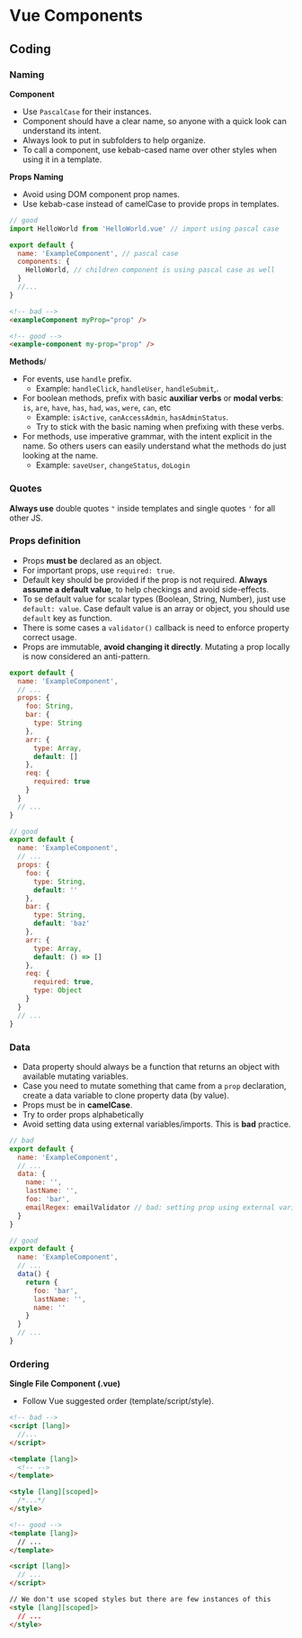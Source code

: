 # Vue Components

## Coding

### Naming

**Component**

* Use `PascalCase` for their instances.
* Component should have a clear name, so anyone with a quick look can understand its intent.
* Always look to put in subfolders to help organize.
* To call a component, use kebab-cased name over other styles when using it in a template.

**Props Naming**

* Avoid using DOM component prop names.
* Use kebab-case instead of camelCase to provide props in templates.

```js
// good
import HelloWorld from 'HelloWorld.vue' // import using pascal case

export default {
  name: 'ExampleComponent', // pascal case
  components: {
    HelloWorld, // children component is using pascal case as well
  }
  //...
}
```

```html
<!-- bad -->
<exampleComponent myProp="prop" />

<!-- good -->
<example-component my-prop="prop" />
```

**Methods**/

* For events, use `handle` prefix.
  * Example: `handleClick`, `handleUser`, `handleSubmit`,.
* For boolean methods, prefix with basic **auxiliar verbs** or **modal verbs**: `is`, `are`, `have`, `has`, `had`, `was`, `were`, `can`, etc
  * Example: `isActive`, `canAccessAdmin`, `hasAdminStatus`.
  * Try to stick with the basic naming when prefixing with these verbs.
* For methods, use imperative grammar, with the intent explicit in the name. So others users can easily understand what the methods do just looking at the name.
  * Example: `saveUser`, `changeStatus`, `doLogin`


### Quotes

**Always use** double quotes `"` inside templates and single quotes `'` for all other JS.

### Props definition

* Props **must be** declared as an object.
* For important props, use `required: true`.
* Default key should be provided if the prop is not required. **Always assume a default value**, to help checkings and avoid side-effects.
* To se default value for scalar types (Boolean, String, Number), just use `default: value`. Case default value is an array or object, you should use `default` key as function.
* There is some cases a `validator()` callback is need to enforce property correct usage.
* Props are immutable, **avoid changing it directly**. Mutating a prop locally is now considered an anti-pattern.

```js
export default {
  name: 'ExampleComponent',
  // ...
  props: {
    foo: String,
    bar: {
      type: String
    },
    arr: {
      type: Array,
      default: []
    },
    req: {
      required: true
    }
  }
  // ...
}

// good
export default {
  name: 'ExampleComponent',
  // ...
  props: {
    foo: {
      type: String,
      default: ''
    },
    bar: {
      type: String,
      default: 'baz'
    },
    arr: {
      type: Array,
      default: () => []
    },
    req: {
      required: true,
      type: Object
    }
  }
  // ...
}
```

### Data

* Data property should always be a function that returns an object with available mutating variables.
* Case you need to mutate something that came from a `prop` declaration, create a data variable to clone property data (by value).
* Props must be in **camelCase**.
* Try to order props alphabetically
* Avoid setting data using external variables/imports. This is **bad** practice.


```js
// bad
export default {
  name: 'ExampleComponent',
  // ...
  data: {
    name: '',
    lastName: '',
    foo: 'bar',
    emailRegex: emailValidator // bad: setting prop using external variable/import
  }
}
```

```js
// good
export default {
  name: 'ExampleComponent',
  // ...
  data() {
    return {
      foo: 'bar',
      lastName: '',
      name: ''
    }
  }
  // ...
}
```

### Ordering

**Single File Component (.vue)**

* Follow Vue suggested order (template/script/style).

```html
<!-- bad -->
<script [lang]>
  //...
</script>

<template [lang]>
  <!-- -->
</template>

<style [lang][scoped]>
  /*...*/
</style>
```

```html
<!-- good -->
<template [lang]>
  // ...
</template>

<script [lang]>
  // ...
</script>

// We don't use scoped styles but there are few instances of this
<style [lang][scoped]>
  // ...
</style>
```

